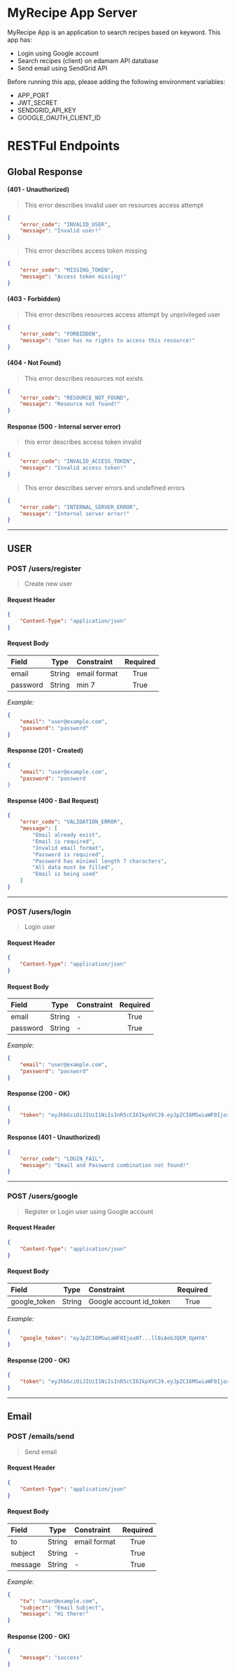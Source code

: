 # MyRecipe App Server

MyRecipe App is an application to search recipes based on keyword. This app has:

-   Login using Google account
-   Search recipes (client) on edamam API database
-   Send email using SendGrid API

Before running this app, please adding the following environment variables:

-   APP_PORT
-   JWT_SECRET
-   SENDGRID_API_KEY
-   GOOGLE_OAUTH_CLIENT_ID

# RESTFul Endpoints

## Global Response

#### (401 - Unauthorized)

> This error describes invalid user on resources access attempt

```json
{
    "error_code": "INVALID_USER",
    "message": "Invalid user!"
}
```

> This error describes access token missing

```json
{
    "error_code": "MISSING_TOKEN",
    "message": "Access token missing!"
}
```

#### (403 - Forbidden)

> This error describes resources access attempt by unprivileged user

```json
{
    "error_code": "FORBIDDEN",
    "message": "User has no rights to access this resource!"
}
```

#### (404 - Not Found)

> This error describes resources not exists

```json
{
    "error_code": "RESOURCE_NOT_FOUND",
    "message": "Resource not found!"
}
```

#### Response (500 - Internal server error)

> this error describes access token invalid

```json
{
    "error_code": "INVALID_ACCESS_TOKEN",
    "message": "Invalid access token!"
}
```

> This error describes server errors and undefined errors

```json
{
    "error_code": "INTERNAL_SERVER_ERROR",
    "message": "Internal server error!"
}
```

---

## USER

### POST /users/register

> Create new user

#### Request Header

```json
{
    "Content-Type": "application/json"
}
```

#### Request Body

| Field    |  Type  | Constraint   | Required |
| :------- | :----: | :----------- | :------: |
| email    | String | email format |   True   |
| password | String | min 7        |   True   |

_Example:_

```json
{
    "email": "user@example.com",
    "password": "password"
}
```

#### Response (201 - Created)

```json
{
    "email": "user@example.com",
    "password": "password
}
```

#### Response (400 - Bad Request)

```json
{
    "error_code": "VALIDATION_ERROR",
    "message": [
        "Email already exist",
        "Email is required",
        "Invalid email format",
        "Password is required",
        "Password has minimal length 7 characters",
        "All data must be filled",
        "Email is being used"
    ]
}
```

---

### POST /users/login

> Login user

#### Request Header

```json
{
    "Content-Type": "application/json"
}
```

#### Request Body

| Field    |  Type  | Constraint | Required |
| :------- | :----: | :--------- | :------: |
| email    | String | -          |   True   |
| password | String | -          |   True   |

_Example:_

```json
{
    "email": "user@example.com",
    "password": "password"
}
```

#### Response (200 - OK)

```json
{
    "token": "eyJhbGciOiJIUzI1NiIsInR5cCI6IkpXVCJ9.eyJpZCI6MSwiaWF0IjoxNTkxNzE2MDQ1fQ.Qxvchgcala47BVY0oCUUQ7XWO4ll0iAebJQEM_OpHYA"
}
```

#### Response (401 - Unauthorized)

```json
{
    "error_code": "LOGIN_FAIL",
    "message": "Email and Password combination not found!"
}
```

---

### POST /users/google

> Register or Login user using Google account

#### Request Header

```json
{
    "Content-Type": "application/json"
}
```

#### Request Body

| Field        |  Type  | Constraint              | Required |
| :----------- | :----: | :---------------------- | :------: |
| google_token | String | Google account id_token |   True   |

_Example:_

```json
{
    "google_token": "eyJpZCI6MSwiaWF0IjoxNT...ll0iAebJQEM_OpHYA"
}
```

#### Response (200 - OK)

```json
{
    "token": "eyJhbGciOiJIUzI1NiIsInR5cCI6IkpXVCJ9.eyJpZCI6MSwiaWF0IjoxNTkxNzE2MDQ1fQ.Qxvchgcala47BVY0oCUUQ7XWO4ll0iAebJQEM_OpHYA"
}
```

---

## Email

### POST /emails/send

> Send email

#### Request Header

```json
{
    "Content-Type": "application/json"
}
```

#### Request Body

| Field   |  Type  | Constraint   | Required |
| :------ | :----: | :----------- | :------: |
| to      | String | email format |   True   |
| subject | String | -            |   True   |
| message | String | -            |   True   |

_Example:_

```json
{
    "to": "user@example.com",
    "subject": "Email Subject",
    "message": "Hi there!"
}
```

#### Response (200 - OK)

```json
{
    "message": "success"
}
```
